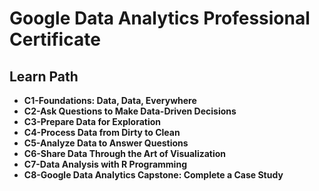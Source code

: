 # Google Data Analytics Professional Certificate

## Learn Path

-  **C1-Foundations: Data, Data, Everywhere**
-  **C2-Ask Questions to Make Data-Driven Decisions**
-  **C3-Prepare Data for Exploration**
-  **C4-Process Data from Dirty to Clean**
-  **C5-Analyze Data to Answer Questions**
-  **C6-Share Data Through the Art of Visualization**
-  **C7-Data Analysis with R Programming**
-  **C8-Google Data Analytics Capstone: Complete a Case Study**
